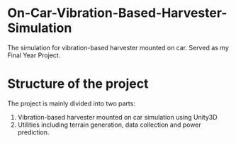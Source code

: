 # On-Car-Vibration-Based-Harvester-Simulation
The simulation for vibration-based harvester mounted on car. Served as my Final Year Project.

# Structure of the project
The project is mainly divided into two parts:
1. Vibration-based harvester mounted on car simulation using Unity3D
2. Utilities including terrain generation, data collection and power prediction.
